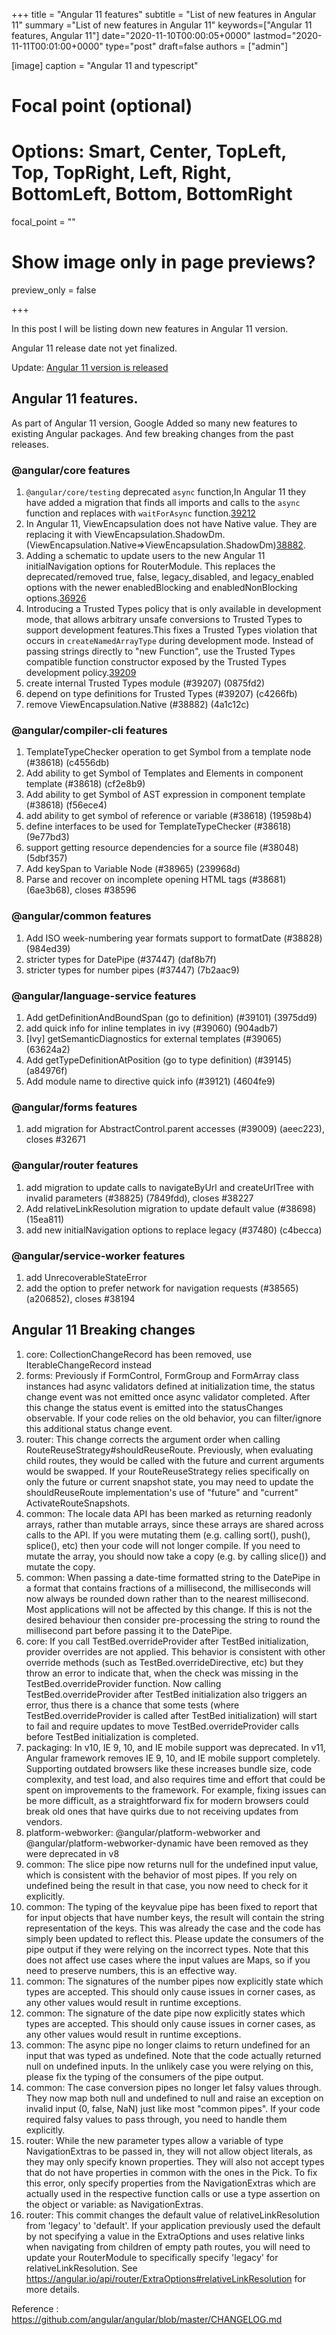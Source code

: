 +++
title = "Angular 11 features"
subtitle = "List of new features in Angular 11"
summary ="List of new features in Angular 11"
keywords=["Angular 11 features, Angular 11"]
date="2020-11-10T00:00:05+0000"
lastmod="2020-11-11T00:01:00+0000"
type="post"
draft=false
authors = ["admin"]

[image]
  caption = "Angular 11 and typescript"

  # Focal point (optional)
  # Options: Smart, Center, TopLeft, Top, TopRight, Left, Right, BottomLeft, Bottom, BottomRight
  focal_point = ""

  # Show image only in page previews?
  preview_only = false

+++

In this post I will be listing down new features in Angular 11 version.

Angular 11 release date not yet finalized.

Update: [Angular 11 version is released](https://www.angularjswiki.com/angular/angular-11-released/)

## Angular 11 features.

As part of Angular 11 version, Google Added so many new features to existing Angular packages. And few breaking changes from the past releases. 

### @angular/core features


1. `@angular/core/testing` deprecated `async` function,In Angular 11 they have added a migration that finds all imports and calls to the `async` function and replaces with `waitForAsync` function.[39212](https://github.com/angular/angular/pull/39212)
2. In Angular 11, ViewEncapsulation does not have Native value. They are replacing it with  ViewEncapsulation.ShadowDm. (ViewEncapsulation.Native=>ViewEncapsulation.ShadowDm)[38882](https://github.com/angular/angular/pull/38882).
3. Adding a schematic to update users to the new Angular 11 initialNavigation
options for RouterModule. This replaces the deprecated/removed true, false, legacy_disabled, and legacy_enabled options with the newer enabledBlocking and enabledNonBlocking options.[36926](https://github.com/angular/angular/pull/36926)
4. Introducing a Trusted Types policy that is only available in development mode, that allows arbitrary unsafe conversions to Trusted Types to support development features.This fixes a Trusted Types violation that occurs in `createNamedArrayType` during development mode. Instead of passing strings directly to "new
Function", use the Trusted Types compatible function constructor exposed by the Trusted Types development policy.[39209](https://github.com/angular/angular/pull/39209)
5. create internal Trusted Types module (#39207) (0875fd2)
6. depend on type definitions for Trusted Types (#39207) (c4266fb)
7. remove ViewEncapsulation.Native (#38882) (4a1c12c)

### @angular/compiler-cli features

1. TemplateTypeChecker operation to get Symbol from a template node (#38618) (c4556db)
2. Add ability to get Symbol of Templates and Elements in component template (#38618) (cf2e8b9)
3. Add ability to get Symbol of AST expression in component template (#38618) (f56ece4)
4. add ability to get symbol of reference or variable (#38618) (19598b4)
5. define interfaces to be used for TemplateTypeChecker (#38618) (9e77bd3)
6. support getting resource dependencies for a source file (#38048) (5dbf357)
7. Add keySpan to Variable Node (#38965) (239968d)
8. Parse and recover on incomplete opening HTML tags (#38681) (6ae3b68), closes #38596


### @angular/common features

1. Add ISO week-numbering year formats support to formatDate (#38828) (984ed39)
2. stricter types for DatePipe (#37447) (daf8b7f)
3. stricter types for number pipes (#37447) (7b2aac9)

### @angular/language-service features

1. Add getDefinitionAndBoundSpan (go to definition) (#39101) (3975dd9)
2. add quick info for inline templates in ivy (#39060) (904adb7)
3. [Ivy] getSemanticDiagnostics for external templates (#39065) (63624a2)
4. Add getTypeDefinitionAtPosition (go to type definition) (#39145) (a84976f)
5. Add module name to directive quick info (#39121) (4604fe9)

### @angular/forms features

1. add migration for AbstractControl.parent accesses (#39009) (aeec223), closes #32671

### @angular/router features

1. add migration to update calls to navigateByUrl and createUrlTree with invalid parameters (#38825) (7849fdd), closes #38227
2. Add relativeLinkResolution migration to update default value (#38698) (15ea811)
3. add new initialNavigation options to replace legacy (#37480) (c4becca)

### @angular/service-worker features

1. add UnrecoverableStateError
2. add the option to prefer network for navigation requests (#38565) (a206852), closes #38194


## Angular 11 Breaking changes

1. core: CollectionChangeRecord has been removed, use IterableChangeRecord instead
2. forms: Previously if FormControl, FormGroup and FormArray class instances had async validators defined at initialization time, the status change event was not emitted once async validator completed. After this change the status event is emitted into the statusChanges observable. If your code relies on the old behavior, you can filter/ignore this additional status change event.
3. router: This change corrects the argument order when calling RouteReuseStrategy#shouldReuseRoute. Previously, when evaluating child routes, they would be called with the future and current arguments would be swapped. If your RouteReuseStrategy relies specifically on only the future or current snapshot state, you may need to update the shouldReuseRoute implementation's use of "future" and "current" ActivateRouteSnapshots.
4. common: The locale data API has been marked as returning readonly arrays, rather than mutable arrays, since these arrays are shared across calls to the API. If you were mutating them (e.g. calling sort(), push(), splice(), etc) then your code will not longer compile. If you need to mutate the array, you should now take a copy (e.g. by calling slice()) and mutate the copy.
5. common: When passing a date-time formatted string to the DatePipe in a format that contains fractions of a millisecond, the milliseconds will now always be rounded down rather than to the nearest millisecond. Most applications will not be affected by this change. If this is not the desired behaviour then consider pre-processing the string to round the millisecond part before passing it to the DatePipe.
6. core: If you call TestBed.overrideProvider after TestBed initialization, provider overrides are not applied. This behavior is consistent with other override methods (such as TestBed.overrideDirective, etc) but they throw an error to indicate that, when the check was missing in the TestBed.overrideProvider function. Now calling TestBed.overrideProvider after TestBed initialization also triggers an error, thus there is a chance that some tests (where TestBed.overrideProvider is called after TestBed initialization) will start to fail and require updates to move TestBed.overrideProvider calls before TestBed initialization is completed.
7. packaging: In v10, IE 9, 10, and IE mobile support was deprecated. In v11, Angular framework removes IE 9, 10, and IE mobile support completely. Supporting outdated browsers like these increases bundle size, code complexity, and test load, and also requires time and effort that could be spent on improvements to the framework. For example, fixing issues can be more difficult, as a straightforward fix for modern browsers could break old ones that have quirks due to not receiving updates from vendors.
8. platform-webworker: @angular/platform-webworker and @angular/platform-webworker-dynamic have been removed as they were deprecated in v8
9. common: The slice pipe now returns null for the undefined input value, which is consistent with the behavior of most pipes. If you rely on undefined being the result in that case, you now need to check for it explicitly.
10. common: The typing of the keyvalue pipe has been fixed to report that for input objects that have number keys, the result will contain the string representation of the keys. This was already the case and the code has simply been updated to reflect this. Please update the consumers of the pipe output if they were relying on the incorrect types. Note that this does not affect use cases where the input values are Maps, so if you need to preserve numbers, this is an effective way.
11. common: The signatures of the number pipes now explicitly state which types are accepted. This should only cause issues in corner cases, as any other values would result in runtime exceptions.
12. common: The signature of the date pipe now explicitly states which types are accepted. This should only cause issues in corner cases, as any other values would result in runtime exceptions.
13. common: The async pipe no longer claims to return undefined for an input that was typed as undefined. Note that the code actually returned null on undefined inputs. In the unlikely case you were relying on this, please fix the typing of the consumers of the pipe output.
14. common: The case conversion pipes no longer let falsy values through. They now map both null and undefined to null and raise an exception on invalid input (0, false, NaN) just like most "common pipes". If your code required falsy values to pass through, you need to handle them explicitly.
15. router: While the new parameter types allow a variable of type NavigationExtras to be passed in, they will not allow object literals, as they may only specify known properties. They will also not accept types that do not have properties in common with the ones in the Pick. To fix this error, only specify properties from the NavigationExtras which are actually used in the respective function calls or use a type assertion on the object or variable: as NavigationExtras.
16. router: This commit changes the default value of relativeLinkResolution from 'legacy' to 'default'. If your application previously used the default by not specifying a value in the ExtraOptions and uses relative links when navigating from children of empty path routes, you will need to update your RouterModule to specifically specify 'legacy' for relativeLinkResolution. See https://angular.io/api/router/ExtraOptions#relativeLinkResolution for more details.

Reference : https://github.com/angular/angular/blob/master/CHANGELOG.md